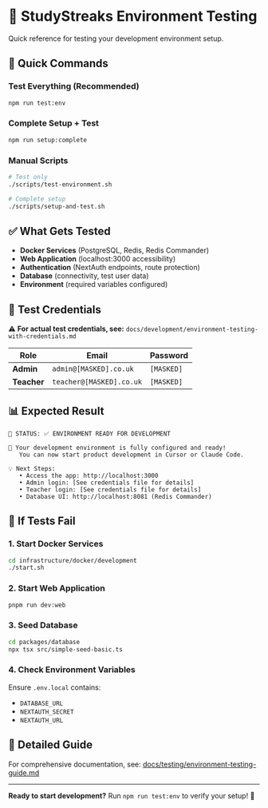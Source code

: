 # 🧪 StudyStreaks Environment Testing

Quick reference for testing your development environment setup.

## 🚀 Quick Commands

### Test Everything (Recommended)
```bash
npm run test:env
```

### Complete Setup + Test
```bash
npm run setup:complete
```

### Manual Scripts
```bash
# Test only
./scripts/test-environment.sh

# Complete setup
./scripts/setup-and-test.sh
```

## ✅ What Gets Tested

- **Docker Services** (PostgreSQL, Redis, Redis Commander)
- **Web Application** (localhost:3000 accessibility)
- **Authentication** (NextAuth endpoints, route protection)
- **Database** (connectivity, test user data)
- **Environment** (required variables configured)

## 🔐 Test Credentials

⚠️ **For actual test credentials, see:** `docs/development/environment-testing-with-credentials.md`

| Role | Email | Password |
|------|-------|----------|
| **Admin** | `admin@[MASKED].co.uk` | `[MASKED]` |
| **Teacher** | `teacher@[MASKED].co.uk` | `[MASKED]` |

## 📊 Expected Result

```
🎯 STATUS: ✅ ENVIRONMENT READY FOR DEVELOPMENT

🚀 Your development environment is fully configured and ready!
   You can now start product development in Cursor or Claude Code.

💡 Next Steps:
   • Access the app: http://localhost:3000
   • Admin login: [See credentials file for details]
   • Teacher login: [See credentials file for details]
   • Database UI: http://localhost:8081 (Redis Commander)
```

## 🔧 If Tests Fail

### 1. Start Docker Services
```bash
cd infrastructure/docker/development
./start.sh
```

### 2. Start Web Application
```bash
pnpm run dev:web
```

### 3. Seed Database
```bash
cd packages/database
npx tsx src/simple-seed-basic.ts
```

### 4. Check Environment Variables
Ensure `.env.local` contains:
- `DATABASE_URL`
- `NEXTAUTH_SECRET`
- `NEXTAUTH_URL`

## 📖 Detailed Guide

For comprehensive documentation, see: [docs/testing/environment-testing-guide.md](docs/testing/environment-testing-guide.md)

---

**Ready to start development?** 
Run `npm run test:env` to verify your setup! 🎉 